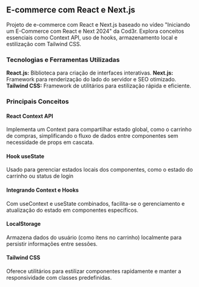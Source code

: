 ## E-commerce com React e Next.js
Projeto de e-commerce com React e Next.js baseado no vídeo "Iniciando um E-Commerce com React e Next 2024" da Cod3r. Explora conceitos essenciais como Context API, uso de hooks, armazenamento local e estilização com Tailwind CSS.

### Tecnologias e Ferramentas Utilizadas
**React.js:** Biblioteca para criação de interfaces interativas.
**Next.js:** Framework para renderização do lado do servidor e SEO otimizado.
**Tailwind CSS:** Framework de utilitários para estilização rápida e eficiente.

### Principais Conceitos
#### React Context API
Implementa um Context para compartilhar estado global, como o carrinho de compras, simplificando o fluxo de dados entre componentes sem necessidade de props em cascata.

#### Hook useState
Usado para gerenciar estados locais dos componentes, como o estado do carrinho ou status de login

#### Integrando Context e Hooks
Com useContext e useState combinados, facilita-se o gerenciamento e atualização do estado em componentes específicos.

#### LocalStorage
Armazena dados do usuário (como itens no carrinho) localmente para persistir informações entre sessões.

#### Tailwind CSS
Oferece utilitários para estilizar componentes rapidamente e manter a responsividade com classes predefinidas.
